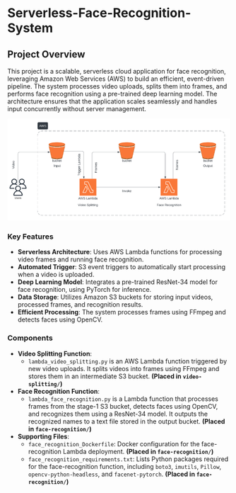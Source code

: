 # Serverless-Face-Recognition-System

## Project Overview
This project is a scalable, serverless cloud application for face recognition, leveraging Amazon Web Services (AWS) to build an efficient, event-driven pipeline. The system processes video uploads, splits them into frames, and performs face recognition using a pre-trained deep learning model. The architecture ensures that the application scales seamlessly and handles input concurrently without server management.

![Architecture](assets/serverless.png)

### Key Features
- **Serverless Architecture**: Uses AWS Lambda functions for processing video frames and running face recognition.
- **Automated Trigger**: S3 event triggers to automatically start processing when a video is uploaded.
- **Deep Learning Model**: Integrates a pre-trained ResNet-34 model for face recognition, using PyTorch for inference.
- **Data Storage**: Utilizes Amazon S3 buckets for storing input videos, processed frames, and recognition results.
- **Efficient Processing**: The system processes frames using FFmpeg and detects faces using OpenCV.

### Components
- **Video Splitting Function**:
  - `lambda_video_splitting.py` is an AWS Lambda function triggered by new video uploads. It splits videos into frames using FFmpeg and stores them in an intermediate S3 bucket. **(Placed in `video-splitting/`)**
- **Face Recognition Function**:
  - `lambda_face_recognition.py` is a Lambda function that processes frames from the stage-1 S3 bucket, detects faces using OpenCV, and recognizes them using a ResNet-34 model. It outputs the recognized names to a text file stored in the output bucket. **(Placed in `face-recognition/`)**
- **Supporting Files**:
  - `face_recognition_Dockerfile`: Docker configuration for the face-recognition Lambda deployment. **(Placed in `face-recognition/`)**
  - `face_recognition_requirements.txt`: Lists Python packages required for the face-recognition function, including `boto3`, `imutils`, `Pillow`, `opencv-python-headless`, and `facenet-pytorch`. **(Placed in `face-recognition/`)**